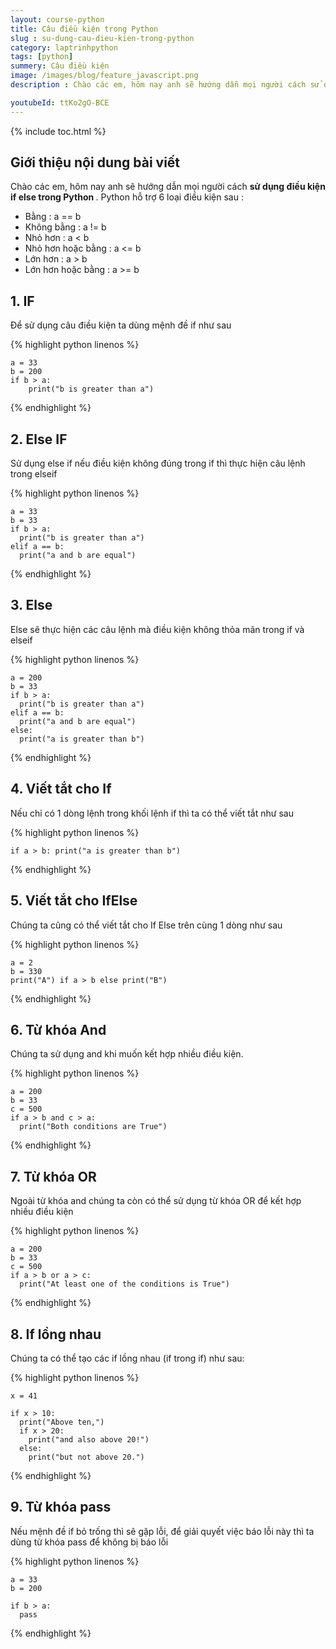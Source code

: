 ```yaml
---
layout: course-python
title: Câu điều kiện trong Python
slug : su-dung-cau-dieu-kien-trong-python
category: laptrinhpython
tags: [python]
summery: Câu điều kiện
image: /images/blog/feature_javascript.png
description : Chào các em, hôm nay anh sẽ hướng dẫn mọi người cách sử dụng câu điều kiện trong python là gì

youtubeId: ttKo2gO-BCE
---
```


{% include toc.html %}

## **Giới thiệu nội dung bài viết**

Chào các em, hôm nay anh sẽ hướng dẫn mọi người cách <b>  sử dụng điều kiện if else trong Python </b>. 
Python hỗ trợ 6 loại điều kiện sau :

- Bằng : a == b
- Không bằng : a != b
- Nhỏ hơn : a < b
- Nhỏ hơn hoặc bằng : a <= b
- Lớn hơn : a > b
- Lớn hơn hoặc bằng : a >= b



## **1. IF**

Để sử dụng câu điều kiện ta dùng mệnh đề if như sau

{% highlight python  linenos %}

   	a = 33
	b = 200
	if b > a:
  		print("b is greater than a")

{% endhighlight %}

## **2. Else IF**

Sử dụng else if nếu điều kiện không đúng trong if thì thực hiện câu lệnh trong elseif

{% highlight python  linenos %}

   	a = 33
	b = 33
	if b > a:
	  print("b is greater than a")
	elif a == b:
	  print("a and b are equal")

{% endhighlight %}

## **3. Else**

Else sẽ thực hiện các câu lệnh mà điều kiện không thỏa mãn trong if và elseif

{% highlight python  linenos %}

   	a = 200
	b = 33
	if b > a:
	  print("b is greater than a")
	elif a == b:
	  print("a and b are equal")
	else:
	  print("a is greater than b")

{% endhighlight %}

## **4. Viết tắt cho If**

Nếu chỉ có 1 dòng lệnh trong khối lệnh if thì ta có thể viết tắt như sau

{% highlight python  linenos %}

   	if a > b: print("a is greater than b")

{% endhighlight %}

## **5. Viết tắt cho IfElse**

Chúng ta cũng có thể viết tắt cho If Else trên cùng 1 dòng như sau

{% highlight python  linenos %}

   	a = 2
	b = 330
	print("A") if a > b else print("B")

{% endhighlight %}

## **6. Từ khóa And**

Chúng ta sử dụng and khi muốn kết hợp nhiều điều kiện.

{% highlight python  linenos %}

   	a = 200
	b = 33
	c = 500
	if a > b and c > a:
	  print("Both conditions are True")

{% endhighlight %}

## **7. Từ khóa OR**

Ngoài từ khóa and chúng ta còn có thể sử dụng từ khóa OR để kết hợp nhiều điều kiện

{% highlight python  linenos %}

   	a = 200
	b = 33
	c = 500
	if a > b or a > c:
	  print("At least one of the conditions is True")

{% endhighlight %}

## **8. If lồng nhau**

Chúng ta có thể tạo các if lồng nhau (if trong if) như sau:

{% highlight python  linenos %}

   	x = 41

	if x > 10:
	  print("Above ten,")
	  if x > 20:
	    print("and also above 20!")
	  else:
	    print("but not above 20.")

{% endhighlight %}

## **9. Từ khóa pass**

Nếu mệnh đề if  bỏ trống thì sẽ gặp lỗi, để giải quyết việc báo lỗi này thì ta dùng từ khóa pass để không bị báo lỗi

{% highlight python  linenos %}

   	a = 33
	b = 200

	if b > a:
	  pass

{% endhighlight %}



































